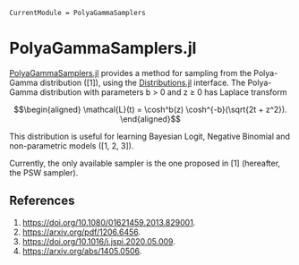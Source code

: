 ```@meta
CurrentModule = PolyaGammaSamplers
```

# PolyaGammaSamplers.jl

[PolyaGammaSamplers.jl](https://github.com/igutierrezm/PolyaGammaSamplers.jl) 
provides a method for sampling from the Polya-Gamma distribution ([1]), using 
the [Distributions.jl](https://github.com/JuliaStats/Distributions.jl) 
interface. The Polya-Gamma distribution with parameters b > 0 and z ≥ 0 
has Laplace transform

```math
\begin{aligned}
\mathcal{L}(t) = \cosh^b(z) \cosh^{-b}(\sqrt{2t + z^2}).
\end{aligned}
```

This distribution is useful for learning Bayesian Logit, 
Negative Binomial and non-parametric models (\[1, 2, 3\]).

Currently, the only available sampler is the one proposed in \[1\] (hereafter,
the PSW sampler).

## References

1. <https://doi.org/10.1080/01621459.2013.829001>.
2. <https://arxiv.org/pdf/1206.6456>.
3. <https://doi.org/10.1016/j.jspi.2020.05.009>.
4. <https://arxiv.org/abs/1405.0506>.